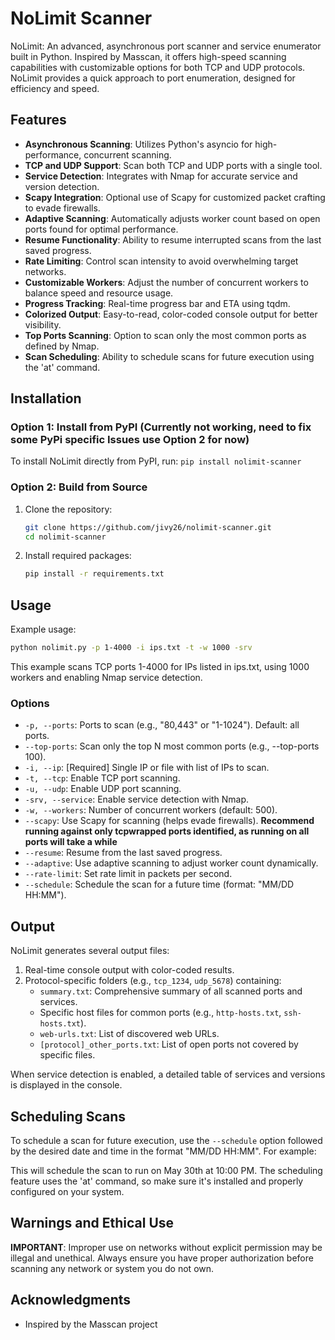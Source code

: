 # NoLimit Scanner

NoLimit: An advanced, asynchronous port scanner and service enumerator built in Python. Inspired by Masscan, it offers high-speed scanning capabilities with customizable options for both TCP and UDP protocols. NoLimit provides a quick approach to port enumeration, designed for efficiency and speed.

## Features

- **Asynchronous Scanning**: Utilizes Python's asyncio for high-performance, concurrent scanning.
- **TCP and UDP Support**: Scan both TCP and UDP ports with a single tool.
- **Service Detection**: Integrates with Nmap for accurate service and version detection.
- **Scapy Integration**: Optional use of Scapy for customized packet crafting to evade firewalls.
- **Adaptive Scanning**: Automatically adjusts worker count based on open ports found for optimal performance.
- **Resume Functionality**: Ability to resume interrupted scans from the last saved progress.
- **Rate Limiting**: Control scan intensity to avoid overwhelming target networks.
- **Customizable Workers**: Adjust the number of concurrent workers to balance speed and resource usage.
- **Progress Tracking**: Real-time progress bar and ETA using tqdm.
- **Colorized Output**: Easy-to-read, color-coded console output for better visibility.
- **Top Ports Scanning**: Option to scan only the most common ports as defined by Nmap.
- **Scan Scheduling**: Ability to schedule scans for future execution using the 'at' command.

## Installation

### Option 1: Install from PyPI (Currently not working, need to fix some PyPi specific Issues use Option 2 for now)

To install NoLimit directly from PyPI, run:
```pip install nolimit-scanner```


### Option 2: Build from Source

1. Clone the repository:
   ```bash
   git clone https://github.com/jivy26/nolimit-scanner.git
   cd nolimit-scanner
   ```

2. Install required packages:
   ```bash
   pip install -r requirements.txt
   ```

## Usage

Example usage:
```bash
python nolimit.py -p 1-4000 -i ips.txt -t -w 1000 -srv
```

This example scans TCP ports 1-4000 for IPs listed in ips.txt, using 1000 workers and enabling Nmap service detection.

### Options

- `-p, --ports`: Ports to scan (e.g., "80,443" or "1-1024"). Default: all ports.
- `--top-ports`: Scan only the top N most common ports (e.g., --top-ports 100).
- `-i, --ip`: [Required] Single IP or file with list of IPs to scan.
- `-t, --tcp`: Enable TCP port scanning.
- `-u, --udp`: Enable UDP port scanning.
- `-srv, --service`: Enable service detection with Nmap.
- `-w, --workers`: Number of concurrent workers (default: 500).
- `--scapy`: Use Scapy for scanning (helps evade firewalls). **Recommend running against only tcpwrapped ports identified, as running on all ports will take a while**
- `--resume`: Resume from the last saved progress.
- `--adaptive`: Use adaptive scanning to adjust worker count dynamically.
- `--rate-limit`: Set rate limit in packets per second.
- `--schedule`: Schedule the scan for a future time (format: "MM/DD HH:MM").

## Output

NoLimit generates several output files:

1. Real-time console output with color-coded results.
2. Protocol-specific folders (e.g., `tcp_1234`, `udp_5678`) containing:
   - `summary.txt`: Comprehensive summary of all scanned ports and services.
   - Specific host files for common ports (e.g., `http-hosts.txt`, `ssh-hosts.txt`).
   - `web-urls.txt`: List of discovered web URLs.
   - `[protocol]_other_ports.txt`: List of open ports not covered by specific files.

When service detection is enabled, a detailed table of services and versions is displayed in the console.

## Scheduling Scans

To schedule a scan for future execution, use the `--schedule` option followed by the desired date and time in the format "MM/DD HH:MM". For example:

This will schedule the scan to run on May 30th at 10:00 PM. The scheduling feature uses the 'at' command, so make sure it's installed and properly configured on your system.

## Warnings and Ethical Use

**IMPORTANT**: Improper use on networks without explicit permission may be illegal and unethical. Always ensure you have proper authorization before scanning any network or system you do not own.

## Acknowledgments

- Inspired by the Masscan project

